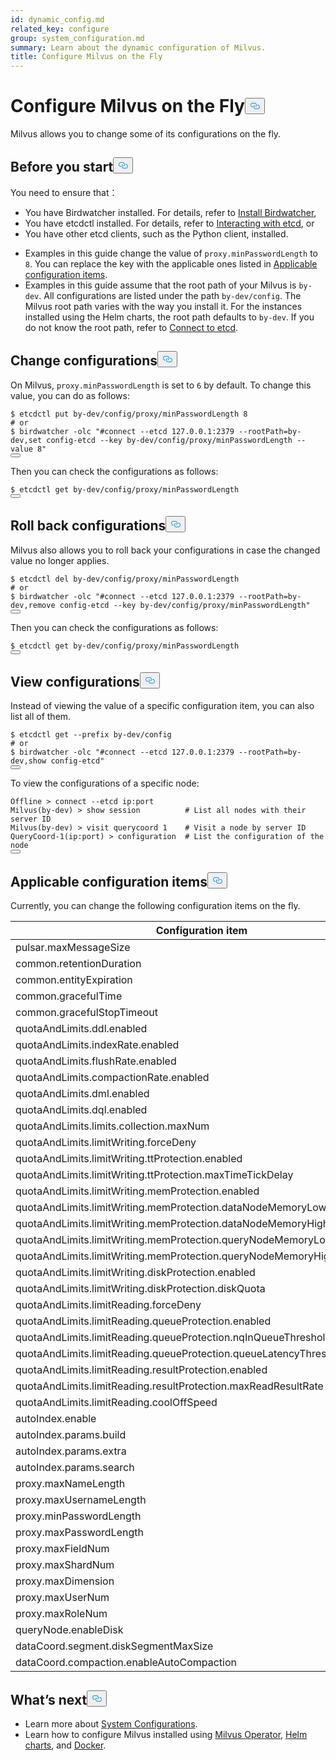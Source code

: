 ```yaml
---
id: dynamic_config.md
related_key: configure
group: system_configuration.md
summary: Learn about the dynamic configuration of Milvus.
title: Configure Milvus on the Fly
---
```

<h1 id="Configure-Milvus-on-the-Fly" class="common-anchor-header">Configure Milvus on the Fly<button data-href="#Configure-Milvus-on-the-Fly" class="anchor-icon" translate="no">
      <svg translate="no"
        aria-hidden="true"
        focusable="false"
        height="20"
        version="1.1"
        viewBox="0 0 16 16"
        width="16"
      >
        <path
          fill="#0092E4"
          fill-rule="evenodd"
          d="M4 9h1v1H4c-1.5 0-3-1.69-3-3.5S2.55 3 4 3h4c1.45 0 3 1.69 3 3.5 0 1.41-.91 2.72-2 3.25V8.59c.58-.45 1-1.27 1-2.09C10 5.22 8.98 4 8 4H4c-.98 0-2 1.22-2 2.5S3 9 4 9zm9-3h-1v1h1c1 0 2 1.22 2 2.5S13.98 12 13 12H9c-.98 0-2-1.22-2-2.5 0-.83.42-1.64 1-2.09V6.25c-1.09.53-2 1.84-2 3.25C6 11.31 7.55 13 9 13h4c1.45 0 3-1.69 3-3.5S14.5 6 13 6z"
        ></path>
      </svg>
    </button></h1><p>Milvus allows you to change some of its configurations on the fly.</p>
<h2 id="Before-you-start" class="common-anchor-header">Before you start<button data-href="#Before-you-start" class="anchor-icon" translate="no">
      <svg translate="no"
        aria-hidden="true"
        focusable="false"
        height="20"
        version="1.1"
        viewBox="0 0 16 16"
        width="16"
      >
        <path
          fill="#0092E4"
          fill-rule="evenodd"
          d="M4 9h1v1H4c-1.5 0-3-1.69-3-3.5S2.55 3 4 3h4c1.45 0 3 1.69 3 3.5 0 1.41-.91 2.72-2 3.25V8.59c.58-.45 1-1.27 1-2.09C10 5.22 8.98 4 8 4H4c-.98 0-2 1.22-2 2.5S3 9 4 9zm9-3h-1v1h1c1 0 2 1.22 2 2.5S13.98 12 13 12H9c-.98 0-2-1.22-2-2.5 0-.83.42-1.64 1-2.09V6.25c-1.09.53-2 1.84-2 3.25C6 11.31 7.55 13 9 13h4c1.45 0 3-1.69 3-3.5S14.5 6 13 6z"
        ></path>
      </svg>
    </button></h2><p>You need to ensure that：</p>
<ul>
<li>You have Birdwatcher installed. For details, refer to <a href="/docs/birdwatcher_install_guides.md">Install Birdwatcher</a>,</li>
<li>You have etcdctl installed. For details, refer to <a href="https://etcd.io/docs/v3.5/dev-guide/interacting_v3/">Interacting with etcd</a>, or</li>
<li>You have other etcd clients, such as the Python client, installed.</li>
</ul>
<div class="alert note">
<ul>
<li>Examples in this guide change the value of <code translate="no">proxy.minPasswordLength</code> to <code translate="no">8</code>. You can replace the key with the applicable ones listed in <a href="/docs/dynamic_config.md#Applicable-configuration-items">Applicable configuration items</a>.</li>
<li>Examples in this guide assume that the root path of your Milvus is <code translate="no">by-dev</code>. All configurations are listed under the path <code translate="no">by-dev/config</code>. The Milvus root path varies with the way you install it. For the instances installed using the Helm charts, the root path defaults to <code translate="no">by-dev</code>. If you do not know the root path, refer to <a href="/docs/birdwatcher_usage_guides.md#Connect-to-etcd">Connect to etcd</a>.</li>
</ul>
</div>
<h2 id="Change-configurations" class="common-anchor-header">Change configurations<button data-href="#Change-configurations" class="anchor-icon" translate="no">
      <svg translate="no"
        aria-hidden="true"
        focusable="false"
        height="20"
        version="1.1"
        viewBox="0 0 16 16"
        width="16"
      >
        <path
          fill="#0092E4"
          fill-rule="evenodd"
          d="M4 9h1v1H4c-1.5 0-3-1.69-3-3.5S2.55 3 4 3h4c1.45 0 3 1.69 3 3.5 0 1.41-.91 2.72-2 3.25V8.59c.58-.45 1-1.27 1-2.09C10 5.22 8.98 4 8 4H4c-.98 0-2 1.22-2 2.5S3 9 4 9zm9-3h-1v1h1c1 0 2 1.22 2 2.5S13.98 12 13 12H9c-.98 0-2-1.22-2-2.5 0-.83.42-1.64 1-2.09V6.25c-1.09.53-2 1.84-2 3.25C6 11.31 7.55 13 9 13h4c1.45 0 3-1.69 3-3.5S14.5 6 13 6z"
        ></path>
      </svg>
    </button></h2><p>On Milvus, <code translate="no">proxy.minPasswordLength</code> is set to <code translate="no">6</code> by default. To change this value, you can do as follows:</p>
<pre><code translate="no" class="language-shell">$ etcdctl put by-dev/config/proxy/minPasswordLength 8
<span class="hljs-comment"># or</span>
$ birdwatcher -olc <span class="hljs-string">&quot;#connect --etcd 127.0.0.1:2379 --rootPath=by-dev,set config-etcd --key by-dev/config/proxy/minPasswordLength --value 8&quot;</span>
<button class="copy-code-btn"></button></code></pre>
<p>Then you can check the configurations as follows:</p>
<pre><code translate="no" class="language-shell">$ etcdctl <span class="hljs-keyword">get</span> <span class="hljs-keyword">by</span>-dev/config/proxy/minPasswordLength
<button class="copy-code-btn"></button></code></pre>
<h2 id="Roll-back-configurations" class="common-anchor-header">Roll back configurations<button data-href="#Roll-back-configurations" class="anchor-icon" translate="no">
      <svg translate="no"
        aria-hidden="true"
        focusable="false"
        height="20"
        version="1.1"
        viewBox="0 0 16 16"
        width="16"
      >
        <path
          fill="#0092E4"
          fill-rule="evenodd"
          d="M4 9h1v1H4c-1.5 0-3-1.69-3-3.5S2.55 3 4 3h4c1.45 0 3 1.69 3 3.5 0 1.41-.91 2.72-2 3.25V8.59c.58-.45 1-1.27 1-2.09C10 5.22 8.98 4 8 4H4c-.98 0-2 1.22-2 2.5S3 9 4 9zm9-3h-1v1h1c1 0 2 1.22 2 2.5S13.98 12 13 12H9c-.98 0-2-1.22-2-2.5 0-.83.42-1.64 1-2.09V6.25c-1.09.53-2 1.84-2 3.25C6 11.31 7.55 13 9 13h4c1.45 0 3-1.69 3-3.5S14.5 6 13 6z"
        ></path>
      </svg>
    </button></h2><p>Milvus also allows you to roll back your configurations in case the changed value no longer applies.</p>
<pre><code translate="no" class="language-shell">$ etcdctl <span class="hljs-keyword">del</span> by-dev/config/proxy/minPasswordLength 
<span class="hljs-comment"># or </span>
$ birdwatcher -olc <span class="hljs-string">&quot;#connect --etcd 127.0.0.1:2379 --rootPath=by-dev,remove config-etcd --key by-dev/config/proxy/minPasswordLength&quot;</span>
<button class="copy-code-btn"></button></code></pre>
<p>Then you can check the configurations as follows:</p>
<pre><code translate="no" class="language-shell">$ etcdctl <span class="hljs-keyword">get</span> <span class="hljs-keyword">by</span>-dev/config/proxy/minPasswordLength
<button class="copy-code-btn"></button></code></pre>
<h2 id="View-configurations" class="common-anchor-header">View configurations<button data-href="#View-configurations" class="anchor-icon" translate="no">
      <svg translate="no"
        aria-hidden="true"
        focusable="false"
        height="20"
        version="1.1"
        viewBox="0 0 16 16"
        width="16"
      >
        <path
          fill="#0092E4"
          fill-rule="evenodd"
          d="M4 9h1v1H4c-1.5 0-3-1.69-3-3.5S2.55 3 4 3h4c1.45 0 3 1.69 3 3.5 0 1.41-.91 2.72-2 3.25V8.59c.58-.45 1-1.27 1-2.09C10 5.22 8.98 4 8 4H4c-.98 0-2 1.22-2 2.5S3 9 4 9zm9-3h-1v1h1c1 0 2 1.22 2 2.5S13.98 12 13 12H9c-.98 0-2-1.22-2-2.5 0-.83.42-1.64 1-2.09V6.25c-1.09.53-2 1.84-2 3.25C6 11.31 7.55 13 9 13h4c1.45 0 3-1.69 3-3.5S14.5 6 13 6z"
        ></path>
      </svg>
    </button></h2><p>Instead of viewing the value of a specific configuration item, you can also list all of them.</p>
<pre><code translate="no" class="language-shell">$ etcdctl <span class="hljs-keyword">get</span> --prefix <span class="hljs-keyword">by</span>-dev/config
<span class="hljs-meta"># or</span>
$ birdwatcher -olc <span class="hljs-string">&quot;#connect --etcd 127.0.0.1:2379 --rootPath=by-dev,show config-etcd&quot;</span>
<button class="copy-code-btn"></button></code></pre>
<p>To view the configurations of a specific node:</p>
<pre><code translate="no" class="language-shell">Offline &gt; connect --etcd ip:port 
Milvus(by-dev) &gt; show session          <span class="hljs-comment"># List all nodes with their server ID</span>
Milvus(by-dev) &gt; visit querycoord <span class="hljs-number">1</span>    <span class="hljs-comment"># Visit a node by server ID</span>
QueryCoord-<span class="hljs-number">1</span>(ip:port) &gt; configuration  <span class="hljs-comment"># List the configuration of the node</span>
<button class="copy-code-btn"></button></code></pre>
<h2 id="Applicable-configuration-items" class="common-anchor-header">Applicable configuration items<button data-href="#Applicable-configuration-items" class="anchor-icon" translate="no">
      <svg translate="no"
        aria-hidden="true"
        focusable="false"
        height="20"
        version="1.1"
        viewBox="0 0 16 16"
        width="16"
      >
        <path
          fill="#0092E4"
          fill-rule="evenodd"
          d="M4 9h1v1H4c-1.5 0-3-1.69-3-3.5S2.55 3 4 3h4c1.45 0 3 1.69 3 3.5 0 1.41-.91 2.72-2 3.25V8.59c.58-.45 1-1.27 1-2.09C10 5.22 8.98 4 8 4H4c-.98 0-2 1.22-2 2.5S3 9 4 9zm9-3h-1v1h1c1 0 2 1.22 2 2.5S13.98 12 13 12H9c-.98 0-2-1.22-2-2.5 0-.83.42-1.64 1-2.09V6.25c-1.09.53-2 1.84-2 3.25C6 11.31 7.55 13 9 13h4c1.45 0 3-1.69 3-3.5S14.5 6 13 6z"
        ></path>
      </svg>
    </button></h2><p>Currently, you can change the following configuration items on the fly.</p>
<table>
<thead>
<tr><th>Configuration item</th><th>Default value</th></tr>
</thead>
<tbody>
<tr><td>pulsar.maxMessageSize</td><td>5242880</td></tr>
<tr><td>common.retentionDuration</td><td>86400</td></tr>
<tr><td>common.entityExpiration</td><td>-1</td></tr>
<tr><td>common.gracefulTime</td><td>5000</td></tr>
<tr><td>common.gracefulStopTimeout</td><td>30</td></tr>
<tr><td>quotaAndLimits.ddl.enabled</td><td>FALSE</td></tr>
<tr><td>quotaAndLimits.indexRate.enabled</td><td>FALSE</td></tr>
<tr><td>quotaAndLimits.flushRate.enabled</td><td>FALSE</td></tr>
<tr><td>quotaAndLimits.compactionRate.enabled</td><td>FALSE</td></tr>
<tr><td>quotaAndLimits.dml.enabled</td><td>FALSE</td></tr>
<tr><td>quotaAndLimits.dql.enabled</td><td>FALSE</td></tr>
<tr><td>quotaAndLimits.limits.collection.maxNum</td><td>64</td></tr>
<tr><td>quotaAndLimits.limitWriting.forceDeny</td><td>FALSE</td></tr>
<tr><td>quotaAndLimits.limitWriting.ttProtection.enabled</td><td>FALSE</td></tr>
<tr><td>quotaAndLimits.limitWriting.ttProtection.maxTimeTickDelay</td><td>9223372036854775807</td></tr>
<tr><td>quotaAndLimits.limitWriting.memProtection.enabled</td><td>TRUE</td></tr>
<tr><td>quotaAndLimits.limitWriting.memProtection.dataNodeMemoryLowWaterLevel</td><td>0.85</td></tr>
<tr><td>quotaAndLimits.limitWriting.memProtection.dataNodeMemoryHighWaterLevel</td><td>0.95</td></tr>
<tr><td>quotaAndLimits.limitWriting.memProtection.queryNodeMemoryLowWaterLevel</td><td>0.85</td></tr>
<tr><td>quotaAndLimits.limitWriting.memProtection.queryNodeMemoryHighWaterLevel</td><td>0.95</td></tr>
<tr><td>quotaAndLimits.limitWriting.diskProtection.enabled</td><td>TRUE</td></tr>
<tr><td>quotaAndLimits.limitWriting.diskProtection.diskQuota</td><td>+INF</td></tr>
<tr><td>quotaAndLimits.limitReading.forceDeny</td><td>FALSE</td></tr>
<tr><td>quotaAndLimits.limitReading.queueProtection.enabled</td><td>FALSE</td></tr>
<tr><td>quotaAndLimits.limitReading.queueProtection.nqInQueueThreshold</td><td>9223372036854775807</td></tr>
<tr><td>quotaAndLimits.limitReading.queueProtection.queueLatencyThreshold</td><td>+INF</td></tr>
<tr><td>quotaAndLimits.limitReading.resultProtection.enabled</td><td>FALSE</td></tr>
<tr><td>quotaAndLimits.limitReading.resultProtection.maxReadResultRate</td><td>+INF</td></tr>
<tr><td>quotaAndLimits.limitReading.coolOffSpeed</td><td>0.9</td></tr>
<tr><td>autoIndex.enable</td><td>FALSE</td></tr>
<tr><td>autoIndex.params.build</td><td>“”</td></tr>
<tr><td>autoIndex.params.extra</td><td>“”</td></tr>
<tr><td>autoIndex.params.search</td><td>“”</td></tr>
<tr><td>proxy.maxNameLength</td><td>255</td></tr>
<tr><td>proxy.maxUsernameLength</td><td>32</td></tr>
<tr><td>proxy.minPasswordLength</td><td>6</td></tr>
<tr><td>proxy.maxPasswordLength</td><td>256</td></tr>
<tr><td>proxy.maxFieldNum</td><td>64</td></tr>
<tr><td>proxy.maxShardNum</td><td>256</td></tr>
<tr><td>proxy.maxDimension</td><td>32768</td></tr>
<tr><td>proxy.maxUserNum</td><td>100</td></tr>
<tr><td>proxy.maxRoleNum</td><td>10</td></tr>
<tr><td>queryNode.enableDisk</td><td>TRUE</td></tr>
<tr><td>dataCoord.segment.diskSegmentMaxSize</td><td>2048</td></tr>
<tr><td>dataCoord.compaction.enableAutoCompaction</td><td>TRUE</td></tr>
</tbody>
</table>
<h2 id="Whats-next" class="common-anchor-header">What’s next<button data-href="#Whats-next" class="anchor-icon" translate="no">
      <svg translate="no"
        aria-hidden="true"
        focusable="false"
        height="20"
        version="1.1"
        viewBox="0 0 16 16"
        width="16"
      >
        <path
          fill="#0092E4"
          fill-rule="evenodd"
          d="M4 9h1v1H4c-1.5 0-3-1.69-3-3.5S2.55 3 4 3h4c1.45 0 3 1.69 3 3.5 0 1.41-.91 2.72-2 3.25V8.59c.58-.45 1-1.27 1-2.09C10 5.22 8.98 4 8 4H4c-.98 0-2 1.22-2 2.5S3 9 4 9zm9-3h-1v1h1c1 0 2 1.22 2 2.5S13.98 12 13 12H9c-.98 0-2-1.22-2-2.5 0-.83.42-1.64 1-2.09V6.25c-1.09.53-2 1.84-2 3.25C6 11.31 7.55 13 9 13h4c1.45 0 3-1.69 3-3.5S14.5 6 13 6z"
        ></path>
      </svg>
    </button></h2><ul>
<li>Learn more about <a href="/docs/system_configuration.md">System Configurations</a>.</li>
<li>Learn how to configure Milvus installed using <a href="/docs/configure_operator.md">Milvus Operator</a>, <a href="/docs/configure-helm.md">Helm charts</a>, and <a href="/docs/configure-docker.md">Docker</a>.</li>
</ul>
